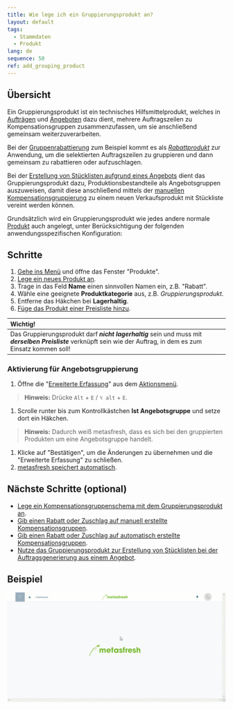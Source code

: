 ```yaml
---
title: Wie lege ich ein Gruppierungsprodukt an?
layout: default
tags:
  - Stammdaten
  - Produkt
lang: de
sequence: 50
ref: add_grouping_product
---
```


## Übersicht
Ein Gruppierungsprodukt ist ein technisches Hilfsmittelprodukt, welches in [Aufträgen](Auftrag_erfassen) und [Angeboten](Angebot_erstellen) dazu dient, mehrere Auftragszeilen zu Kompensationsgruppen zusammenzufassen, um sie anschließend gemeinsam weiterzuverarbeiten.

Bei der [Gruppenrabattierung](Auftragszeilengruppenrabatt) zum Beispiel kommt es als [*Rabattprodukt*](Kompensationsgruppen_manuell_erstellen) zur Anwendung, um die selektierten Auftragszeilen zu gruppieren und dann gemeinsam zu rabattieren oder aufzuschlagen.

Bei der [Erstellung von Stücklisten aufgrund eines Angebots](Stueckliste_bei_Auftragsgenerierung) dient das Gruppierungsprodukt dazu, Produktionsbestandteile als Angebotsgruppen auszuweisen, damit diese anschließend mittels der [manuellen Kompensationsgruppierung](Kompensationsgruppen_manuell_erstellen) zu einem neuen Verkaufsprodukt mit Stückliste vereint werden können.

Grundsätzlich wird ein Gruppierungsprodukt wie jedes andere normale [Produkt](NeuesProdukt) auch angelegt, unter Berücksichtigung der folgenden anwendungsspezifischen Konfiguration:

## Schritte
1. [Gehe ins Menü](Menu) und öffne das Fenster "Produkte".
1. [Lege ein neues Produkt an](Neuer_Datensatz_Fenster_Webui).
1. Trage in das Feld **Name** einen sinnvollen Namen ein, z.B. "Rabatt".
1. Wähle eine geeignete **Produktkategorie** aus, z.B. *Gruppierungsprodukt*.
1. Entferne das Häkchen bei **Lagerhaltig**.
1. [Füge das Produkt einer Preisliste hinzu](ProduktPreis).

| **Wichtig!** |
| :- |
| Das Gruppierungsprodukt darf ***nicht lagerhaltig*** sein und muss mit ***derselben Preisliste*** verknüpft sein wie der Auftrag, in dem es zum Einsatz kommen soll! |

### Aktivierung für Angebotsgruppierung
1. Öffne die "[Erweiterte Erfassung](Ansichten)" aus dem [Aktionsmenü](AktionStarten).
 >**Hinweis:** Drücke `Alt` + `E` / `⌥ alt` + `E`.

1. Scrolle runter bis zum Kontrollkästchen **Ist Angebotsgruppe** und setze dort ein Häkchen.
 >**Hinweis:** Dadurch weiß metasfresh, dass es sich bei den gruppierten Produkten um eine Angebotsgruppe handelt.

1. Klicke auf "Bestätigen", um die Änderungen zu übernehmen und die "Erweiterte Erfassung" zu schließen.
1. [metasfresh speichert automatisch](Speicheranzeige).

## Nächste Schritte (optional)
- [Lege ein Kompensationsgruppenschema mit dem Gruppierungsprodukt an](Kompensationsgruppenschema_anlegen).
- [Gib einen Rabatt oder Zuschlag auf manuell erstellte Kompensationsgruppen](Auftragszeilengruppenrabatt).
- [Gib einen Rabatt oder Zuschlag auf automatisch erstellte Kompensationsgruppen](Auftragszeilengruppenrabatt).
- [Nutze das Gruppierungsprodukt zur Erstellung von Stücklisten bei der Auftragsgenerierung aus einem Angebot](Stueckliste_bei_Auftragsgenerierung).

## Beispiel
![](assets/Gruppierungsprodukt_anlegen.gif)
